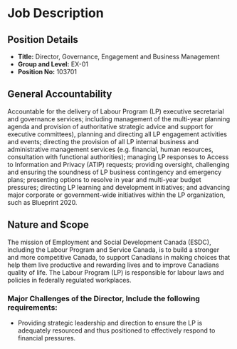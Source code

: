 # Job Description

## Position Details

*   **Title:** Director, Governance, Engagement and Business Management
*   **Group and Level:** EX-01
*   **Position No:** 103701

## General Accountability

Accountable for the delivery of Labour Program (LP) executive secretarial and governance services; including management of the multi-year planning agenda and provision of authoritative strategic advice and support for executive committees), planning and directing all LP engagement activities and events; directing the provision of all LP internal business and administrative management services (e.g. financial, human resources, consultation with functional authorities); managing LP responses to Access to Information and Privacy (ATIP) requests; providing oversight, challenging and ensuring the soundness of LP business contingency and emergency plans; presenting options to resolve in year and multi-year budget pressures; directing LP learning and development initiatives; and advancing major corporate or government-wide initiatives within the LP organization, such as Blueprint 2020.

## Nature and Scope

The mission of Employment and Social Development Canada (ESDC), including the Labour Program and Service Canada, is to build a stronger and more competitive Canada, to support Canadians in making choices that help them live productive and rewarding lives and to improve Canadians quality of life. The Labour Program (LP) is responsible for labour laws and policies in federally regulated workplaces.

### Major Challenges of the Director, Include the following requirements:

*   Providing strategic leadership and direction to ensure the LP is adequately resourced and thus positioned to effectively respond to financial pressures.
